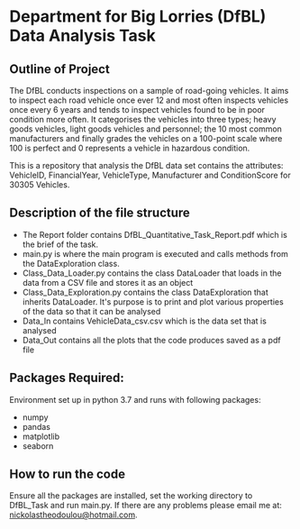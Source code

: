 # Department for Big Lorries (DfBL) Data Analysis Task #

## Outline of Project ##

The DfBL conducts inspections on a sample of road-going vehicles. It aims to inspect each road vehicle once ever 12 and
most often inspects vehicles once every 6 years and tends to inspect vehicles found to be in poor condition more often.
It categorises the vehicles into three types; heavy goods vehicles, light goods vehicles and personnel; the 10 most 
common manufacturers and finally grades the vehicles on a 100-point scale where 100 is perfect and 0 represents a 
vehicle in hazardous condition. 

This is a repository that analysis the DfBL data set contains the attributes: VehicleID, FinancialYear, VehicleType, 
Manufacturer and ConditionScore for 30305 Vehicles.

## Description of the file structure ##

* The Report folder contains DfBL_Quantitative_Task_Report.pdf which is the brief of the task.
* main.py is where the main program is executed and calls methods from the DataExploration class.
* Class_Data_Loader.py contains the class DataLoader that loads in the data from a CSV file and stores it as an object
* Class_Data_Exploration.py contains the class DataExploration that inherits DataLoader. It's purpose is to print and 
plot various properties of the data so that it can be analysed
* Data_In contains VehicleData_csv.csv which is the data set that is analysed
* Data_Out contains all the plots that the code produces saved as a pdf file

## Packages Required: ##
Environment set up in python 3.7 and runs with following packages:
* numpy        
* pandas       
* matplotlib   
* seaborn

## How to run the code ##
Ensure all the packages are installed, set the working directory to DfBL_Task and run main.py. If there are any problems
please email me at: <nickolastheodoulou@hotmail.com>.